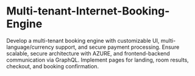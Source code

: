 # Multi-tenant-Internet-Booking-Engine
Develop a multi-tenant booking engine with customizable UI, multi-language/currency support, and secure payment processing. Ensure scalable, secure architecture with AZURE, and frontend-backend communication via GraphQL. Implement pages for landing, room results, checkout, and booking confirmation.
